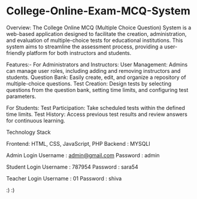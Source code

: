 # College-Online-Exam-MCQ-System

Overview:
The College Online MCQ (Multiple Choice Question) System is a web-based application designed to facilitate the creation, administration, and evaluation of multiple-choice tests for educational institutions. This system aims to streamline the assessment process, providing a user-friendly platform for both instructors and students.

Features:-
For Administrators and Instructors: 
User Management: Admins can manage user roles, including adding and removing instructors and students. 
Question Bank: Easily create, edit, and organize a repository of multiple-choice questions. 
Test Creation: Design tests by selecting questions from the question bank, setting time limits, and configuring test parameters.

For Students: Test Participation: Take scheduled tests within the defined time limits. Test History: Access previous test results and review answers for continuous learning.

Technology Stack 

Frontend: HTML, CSS, JavaScript,
PHP Backend : MYSQLI

Admin Login 
Username : admin@gmail.com
Password : admin

Student Login 
Username : 787954
Password : sara54

Teacher Login 
Username : 01
Password : shiva



:) :)
